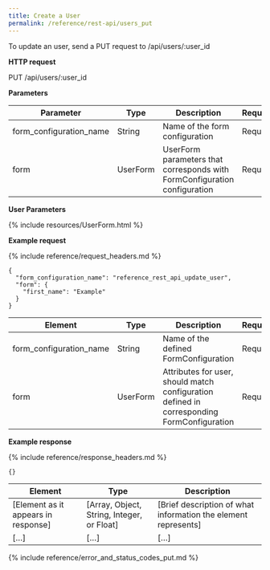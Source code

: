 ```yaml
---
title: Create a User
permalink: /reference/rest-api/users_put
---
```


To update an user, send a PUT request to /api/users/:user_id

**HTTP request**

PUT /api/users/:user_id

**Parameters**

| Parameter               | Type     | Description                                                               | Required | Notes |
| ----------------------- | -------- | ------------------------------------------------------------------------- | -------- | ----- |
| form_configuration_name | String   | Name of the form configuration                                            | Required |       |
| form                    | UserForm | UserForm parameters that corresponds with FormConfiguration configuration | Required |       |

**User Parameters**

{% include resources/UserForm.html %}

**Example request**

{% include reference/request_headers.md %}

```
{
  "form_configuration_name": "reference_rest_api_update_user",
  "form": {
    "first_name": "Example"
  }
}
```

| Element                 | Type     | Description                                                                                | Required? |
| ----------------------- | -------- | ------------------------------------------------------------------------------------------ | --------- |
| form_configuration_name | String   | Name of the defined FormConfiguration                                                      | Required  |
| form                    | UserForm | Attributes for user, should match configuration defined in corresponding FormConfiguration | Required  |

**Example response**

{% include reference/response_headers.md %}

```
{}
```

| Element                             | Type                                       | Description                                                    |
| ----------------------------------- | ------------------------------------------ | -------------------------------------------------------------- |
| [Element as it appears in response] | [Array, Object, String, Integer, or Float] | [Brief description of what information the element represents] |
| […]                                 | […]                                        | […]                                                            |

{% include reference/error_and_status_codes_put.md %}
